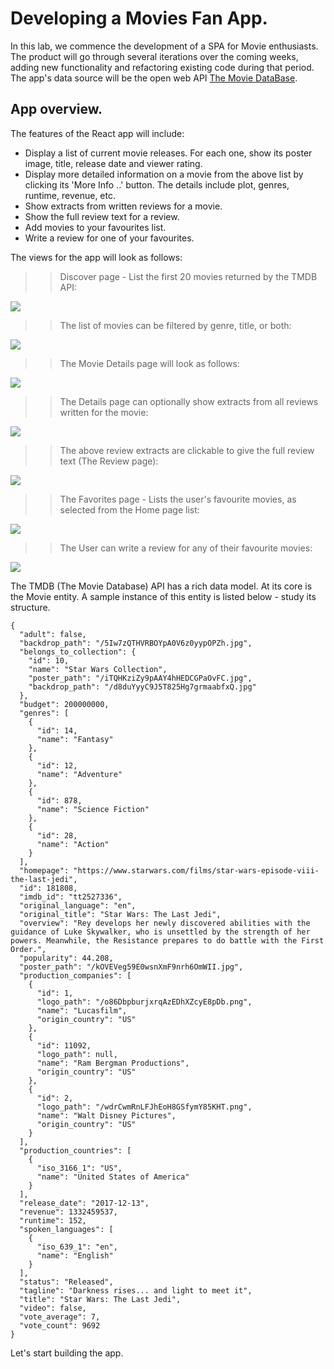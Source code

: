# Developing a Movies Fan App.

In this lab, we commence the development of a SPA for Movie enthusiasts. The product will go through several iterations over the coming weeks, adding new functionality and refactoring existing code during that period. The app's data source will be the open web API [The Movie DataBase](tmdb).

## App overview.

The features of the React app will include:

- Display a list of current movie releases. For each one, show its poster image, title, release date and viewer rating.
- Display more detailed information on a movie from the above list by clicking its 'More Info ..' button. The details include plot, genres, runtime, revenue, etc.
- Show extracts from written reviews for a movie.
- Show the full review text for a review.
- Add movies to your favourites list.
- Write a review for one of your favourites.

The views for the app will look as follows:

> > Discover page - List the first 20 movies returned by the TMDB API:

![][home]

> > The list of movies can be filtered by genre, title, or both:

![][filtering]

> > The Movie Details page will look as follows:

![][details]

> > The Details page can optionally show extracts from all reviews written for the movie:

![][extracts]

> > The above review extracts are clickable to give the full review text (The Review page):

![][review]

> > The Favorites page - Lists the user's favourite movies, as selected from the Home page list:

![][favorites]

> > The User can write a review for any of their favourite movies:

![][form]

The TMDB (The Movie Database) API has a rich data model. At its core is the Movie entity. A sample instance of this entity is listed below - study its structure.

```
{
  "adult": false,
  "backdrop_path": "/5Iw7zQTHVRBOYpA0V6z0yypOPZh.jpg",
  "belongs_to_collection": {
    "id": 10,
    "name": "Star Wars Collection",
    "poster_path": "/iTQHKziZy9pAAY4hHEDCGPaOvFC.jpg",
    "backdrop_path": "/d8duYyyC9J5T825Hg7grmaabfxQ.jpg"
  },
  "budget": 200000000,
  "genres": [
    {
      "id": 14,
      "name": "Fantasy"
    },
    {
      "id": 12,
      "name": "Adventure"
    },
    {
      "id": 878,
      "name": "Science Fiction"
    },
    {
      "id": 28,
      "name": "Action"
    }
  ],
  "homepage": "https://www.starwars.com/films/star-wars-episode-viii-the-last-jedi",
  "id": 181808,
  "imdb_id": "tt2527336",
  "original_language": "en",
  "original_title": "Star Wars: The Last Jedi",
  "overview": "Rey develops her newly discovered abilities with the guidance of Luke Skywalker, who is unsettled by the strength of her powers. Meanwhile, the Resistance prepares to do battle with the First Order.",
  "popularity": 44.208,
  "poster_path": "/kOVEVeg59E0wsnXmF9nrh6OmWII.jpg",
  "production_companies": [
    {
      "id": 1,
      "logo_path": "/o86DbpburjxrqAzEDhXZcyE8pDb.png",
      "name": "Lucasfilm",
      "origin_country": "US"
    },
    {
      "id": 11092,
      "logo_path": null,
      "name": "Ram Bergman Productions",
      "origin_country": "US"
    },
    {
      "id": 2,
      "logo_path": "/wdrCwmRnLFJhEoH8GSfymY85KHT.png",
      "name": "Walt Disney Pictures",
      "origin_country": "US"
    }
  ],
  "production_countries": [
    {
      "iso_3166_1": "US",
      "name": "United States of America"
    }
  ],
  "release_date": "2017-12-13",
  "revenue": 1332459537,
  "runtime": 152,
  "spoken_languages": [
    {
      "iso_639_1": "en",
      "name": "English"
    }
  ],
  "status": "Released",
  "tagline": "Darkness rises... and light to meet it",
  "title": "Star Wars: The Last Jedi",
  "video": false,
  "vote_average": 7,
  "vote_count": 9692
}
```

Let's start building the app.

[tmdb]: https://developers.themoviedb.org/3/getting-started/introduction
[home]: ./img/home.png
[filtering]: ./img/filtering.png
[details]: ./img/details.png
[extracts]: ./img/extracts.png
[review]: ./img/review.png
[favorites]: ./img/favorites.png
[form]: ./img/form.png